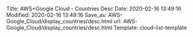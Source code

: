 Title: AWS+Google Cloud - Countries Desc
Date: 2020-02-16 13:49:16
Modified: 2020-02-16 13:49:16
Save_as: AWS-Google_Cloud/display_countries/desc.html
url: AWS-Google_Cloud/display_countries/desc.html
Template: cloud-list-template